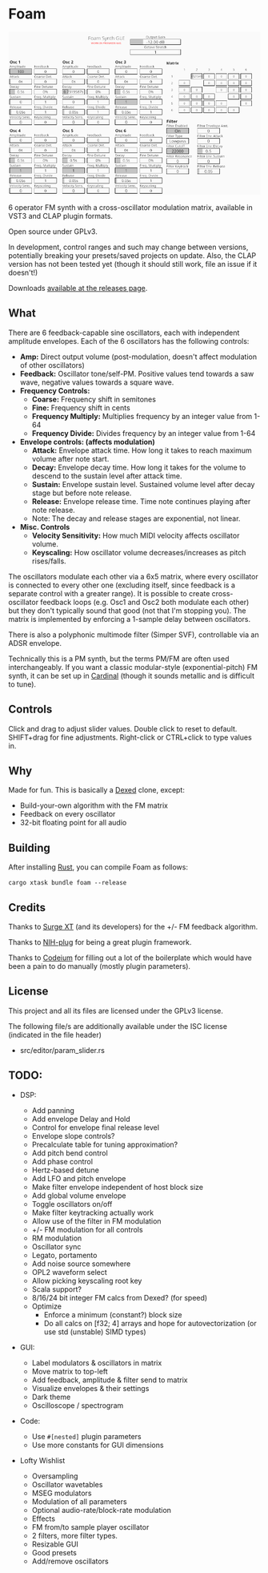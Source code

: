 # Foam
![Screenshot of UI](gui_v0.png)

6 operator FM synth with a cross-oscillator modulation matrix, available in VST3 and CLAP plugin formats.

Open source under GPLv3.

In development, control ranges and such may change between versions, potentially breaking your presets/saved projects on update. Also, the CLAP version has not been tested yet (though it should still work, file an issue if it doesn't!)

Downloads [available at the releases page](https://github.com/Madadog/foam-synth/releases).

## What

There are 6 feedback-capable sine oscillators, each with independent amplitude envelopes. Each of the 6 oscillators has the following controls:
* **Amp:** Direct output volume (post-modulation, doesn't affect modulation of other oscillators)
* **Feedback:** Oscillator tone/self-PM. Positive values tend towards a saw wave, negative values towards a square wave.
* **Frequency Controls:**
    * **Coarse:** Frequency shift in semitones
    * **Fine:** Frequency shift in cents
    * **Frequency Multiply:** Multiplies frequency by an integer value from 1-64
    * **Frequency Divide:** Divides frequency by an integer value from 1-64
* **Envelope controls: (affects modulation)**
    * **Attack:** Envelope attack time. How long it takes to reach maximum volume after note start.
    * **Decay:** Envelope decay time. How long it takes for the volume to descend to the sustain level after attack time.
    * **Sustain:** Envelope sustain level. Sustained volume level after decay stage but before note release.
    * **Release:** Envelope release time. Time note continues playing after note release.
    * Note: The decay and release stages are exponential, not linear. 
* **Misc. Controls**
    * **Velocity Sensitivity:** How much MIDI velocity affects oscillator volume.
    * **Keyscaling:** How oscillator volume decreases/increases as pitch rises/falls.

The oscillators modulate each other via a 6x5 matrix, where every oscillator is connected to every other one (excluding itself, since feedback is a separate control with a greater range). It is possible to create cross-oscillator feedback loops (e.g. Osc1 and Osc2 both modulate each other) but they don't typically sound that good (not that I'm stopping you). The matrix is implemented by enforcing a 1-sample delay between oscillators.

There is also a polyphonic multimode filter (Simper SVF), controllable via an ADSR envelope.

Technically this is a PM synth, but the terms PM/FM are often used interchangeably. If you want a classic modular-style (exponential-pitch) FM synth, it can be set up in [Cardinal](https://github.com/DISTRHO/Cardinal) (though it sounds metallic and is difficult to tune).

## Controls

Click and drag to adjust slider values. Double click to reset to default. SHIFT+drag for fine adjustments. Right-click or CTRL+click to type values in.

## Why

Made for fun. This is basically a [Dexed](https://github.com/asb2m10/dexed) clone, except:

* Build-your-own algorithm with the FM matrix
* Feedback on every oscillator
* 32-bit floating point for all audio

## Building

After installing [Rust](https://rustup.rs/), you can compile Foam as follows:

```shell
cargo xtask bundle foam --release
```

## Credits
Thanks to [Surge XT](https://github.com/surge-synthesizer/surge) (and its developers) for the +/- FM feedback algorithm.

Thanks to [NIH-plug](https://github.com/robbert-vdh/nih-plug) for being a great plugin framework.

Thanks to [Codeium](https://codeium.com/) for filling out a lot of the boilerplate which would have been a pain to do manually (mostly plugin parameters).

## License

This project and all its files are licensed under the GPLv3 license.

The following file/s are additionally available under the ISC license (indicated in the file header)
* src/editor/param_slider.rs

## TODO:

* DSP:
    * Add panning
    * Add envelope Delay and Hold
    * Control for envelope final release level
    * Envelope slope controls?
    * Precalculate table for tuning approximation?
    * Add pitch bend control
    * Add phase control
    * Hertz-based detune
    * Add LFO and pitch envelope
    * Make filter envelope independent of host block size
    * Add global volume envelope
    * Toggle oscillators on/off
    * Make filter keytracking actually work
    * Allow use of the filter in FM modulation
    * +/- FM modulation for all controls
    * RM modulation
    * Oscillator sync
    * Legato, portamento
    * Add noise source somewhere
    * OPL2 waveform select
    * Allow picking keyscaling root key
    * Scala support?
    * 8/16/24 bit integer FM calcs from Dexed? (for speed)
    * Optimize
        * Enforce a minimum (constant?) block size
        * Do all calcs on [f32; 4] arrays and hope for autovectorization (or use std (unstable) SIMD types)

* GUI:
    * Label modulators & oscillators in matrix
    * Move matrix to top-left
    * Add feedback, amplitude & filter send to matrix
    * Visualize envelopes & their settings
    * Dark theme
    * Oscilloscope / spectrogram

* Code:
    * Use `#[nested]` plugin parameters
    * Use more constants for GUI dimensions

* Lofty Wishlist
    * Oversampling
    * Oscillator wavetables
    * MSEG modulators
    * Modulation of all parameters
    * Optional audio-rate/block-rate modulation
    * Effects
    * FM from/to sample player oscillator
    * 2 filters, more filter types.
    * Resizable GUI
    * Good presets
    * Add/remove oscillators